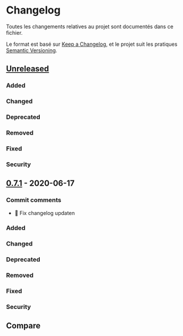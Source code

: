 # Changelog

Toutes les changements relatives au projet sont documentés dans ce fichier.

Le format est basé sur [Keep a Changelog](https://keepachangelog.com/en/1.0.0/),
et le projet suit les pratiques [Semantic Versioning](https://semver.org/spec/v2.0.0.html).

## [Unreleased]

### Added

### Changed

### Deprecated

### Removed

### Fixed

### Security

## [0.7.1] - 2020-06-17

### Commit comments

- :bug: Fix changelog updaten

### Added

### Changed

### Deprecated

### Removed

### Fixed

### Security

## Compare


[Unreleased]: https://gitlab.com/dolmen-tech/tools/k8s-devops-toolkit/compare/v0.7.1...HEAD
[0.7.1]: https://gitlab.com/dolmen-tech/tools/k8s-devops-toolkit/compare/v0.7.0...v0.7.1
